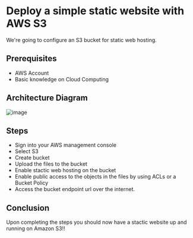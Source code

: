 # Deploy a simple static website with AWS S3
We're going to configure an S3 bucket for static web hosting.

## Prerequisites 
* AWS Account 
* Basic knowledge on Cloud Computing

## Architecture Diagram

![image](https://user-images.githubusercontent.com/96122635/227253359-0d846c7f-04b1-4d10-82f0-838dfd0513d5.png)

## Steps
* Sign into your AWS management console
* Select S3
* Create bucket 
* Upload the files to the bucket
* Enable stactic web hosting on the bucket
* Enable public access to the objects in the files by using ACLs or a Bucket Policy
* Access the bucket endpoint url over the internet. 

## Conclusion 
Upon completing the steps you should now have a stactic website up and running on Amazon S3!!

